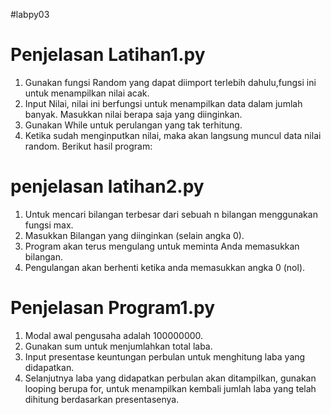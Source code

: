 #labpy03 
# Penjelasan Latihan1.py
1. Gunakan fungsi Random yang dapat diimport terlebih dahulu,fungsi ini untuk menampilkan nilai acak.
2. Input Nilai, nilai ini berfungsi untuk menampilkan data dalam jumlah banyak. Masukkan nilai berapa saja yang diinginkan.
3. Gunakan While untuk perulangan yang tak terhitung.
4. Ketika sudah menginputkan nilai, maka akan langsung muncul data nilai random. Berikut hasil program:

# penjelasan latihan2.py
1. Untuk mencari bilangan terbesar dari sebuah n bilangan menggunakan fungsi max.
2. Masukkan Bilangan yang diinginkan (selain angka 0).
3. Program akan terus mengulang untuk meminta Anda memasukkan bilangan.
4. Pengulangan akan berhenti ketika anda memasukkan angka 0 (nol).

# Penjelasan Program1.py
1. Modal awal pengusaha adalah 100000000.
2. Gunakan sum untuk menjumlahkan total laba.
3. Input presentase keuntungan perbulan untuk menghitung laba yang didapatkan.
4. Selanjutnya laba yang didapatkan perbulan akan ditampilkan, gunakan  looping berupa for, untuk menampilkan kembali jumlah laba yang telah dihitung berdasarkan presentasenya.
